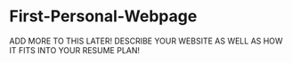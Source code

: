# First-Personal-Webpage
ADD MORE TO THIS LATER! DESCRIBE YOUR WEBSITE AS WELL AS HOW IT FITS INTO YOUR RESUME PLAN!
